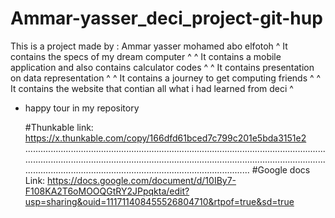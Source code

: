 # Ammar-yasser_deci_project-git-hup

  This is a project made by : Ammar yasser mohamed abo elfotoh
^ It contains the specs of my dream computer ^       ^ It contains a mobile application and also contains calculator codes ^
^ It contains presentation on data representation ^       ^ It contains a journey to get computing friends ^
                          ^ It contains the website that contian all what i had learned from deci ^
                          
  * happy tour in my repository 


     #Thunkable link: https://x.thunkable.com/copy/166dfd61bced7c799c201e5bda3151e2
     .......................................................................................................................................................................................................................................................................................................................................
     #Google docs Link: https://docs.google.com/document/d/10IBy7-F108KA2T6oMOOQGtRY2JPpqkta/edit?usp=sharing&ouid=111711408455526804710&rtpof=true&sd=true
